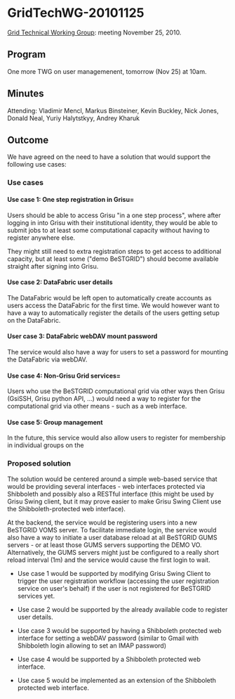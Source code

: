 # GridTechWG-20101125

[Grid Technical Working Group](/wiki/spaces/BeSTGRID/pages/3816950451): meeting November 25, 2010.

## Program

One more TWG on user managemenent, tomorrow (Nov 25) at 10am.

## Minutes

Attending: Vladimir Mencl, Markus Binsteiner, Kevin Buckley, Nick Jones, Donald Neal, Yuriy Halytstkyy, Andrey Kharuk

## Outcome

We have agreed on the need to have a solution that would support the following use cases:

### Use cases

#### Use case 1: One step registration in Grisu=

Users should be able to access Grisu "in a one step process", where after logging in into Grisu with their institutional identity, they would be able to submit jobs to at least some computational capacity without having to register anywhere else.  

They might still need to extra registration steps to get access to additional capacity, but at least some ("demo BeSTGRID") should become available straight after signing into Grisu.

#### Use case 2: DataFabric user details

The DataFabric would be left open to automatically create accounts as users access the DataFabric for the first time.  We would however want to have a way to automatically register the details of the users getting setup on the DataFabric.

#### User case 3: DataFabric webDAV mount password

The service would also have a way for users to set a password for mounting the DataFabric via webDAV.

#### Use case 4: Non-Grisu Grid services=

Users who use the BeSTGRID computational grid via other ways then Grisu (GsiSSH, Grisu python API, ...) would need a way to register for the computational grid via other means - such as a web interface.

#### Use case 5: Group management

In the future, this service would also allow users to register for membership in individual groups on the 

### Proposed solution

The solution would be centered around a simple web-based service that would be providing several interfaces - web interfaces protected via Shibboleth and possibly also a RESTful interface (this might be used by Grisu Swing client, but it may prove easier to make Grisu Swing Client use the Shibboleth-protected web interface).

At the backend, the service would be registering users into a new BeSTGRID VOMS server.  To facilitate immediate login, the service would also have a way to initiate a user database reload at all BeSTGRID GUMS servers - or at least those GUMS servers supporting the DEMO VO.  Alternatively, the GUMS servers might just be configured to a really short reload interval (1m) and the service would cause the first login to wait.

- Use case 1 would be supported by modifying Grisu Swing Client to trigger the user registration workflow (accessing the user registration service on user's behalf) if the user is not registered for BeSTGRID services yet.

- Use case 2 would be supported by the already available code to register user details.

- Use case 3 would be supported by having a Shibboleth protected web interface for setting a webDAV password (similar to Gmail with Shibboleth login allowing to set an IMAP password)

- Use case 4 would be supported by a Shibboleth protected web interface.

- Use case 5 would be implemented as an extension of the Shibboleth protected web interface.
